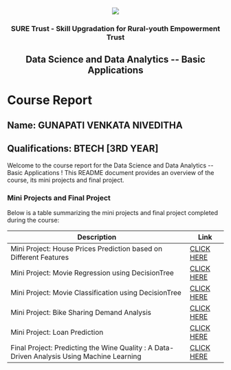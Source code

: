 <!-- PROJECT LOGO -->
<br />

<div align="center">
   <img src='https://user-images.githubusercontent.com/73131499/166115643-d3187f47-d38f-41b2-ae42-5ecbbc60de14.png' />


<h3 align="center">SURE Trust - Skill Upgradation for Rural-youth Empowerment Trust</h3>
  <h2> Data Science and Data Analytics -- Basic Applications</h2>
</div>

# Course Report

## Name: GUNAPATI VENKATA NIVEDITHA

## Qualifications: BTECH [3RD YEAR]

Welcome to the course report for the Data Science and Data Analytics -- Basic Applications ! This README document provides an overview of the course, its mini projects and final project.

### Mini Projects and Final Project

Below is a table summarizing the mini projects and final project completed during the course:

| Description                               | Link                                    |
|-------------------------------------------|-----------------------------------------|
| Mini Project: House Prices Prediction based on Different Features    	            | [CLICK HERE](https://github.com/sure-trust/G7_DS/blob/main/Mini%20Projects/Niveditha/house.ipynb) |
| Mini Project: Movie Regression using DecisionTree		            | [CLICK HERE](https://github.com/sure-trust/G7_DS/blob/main/Mini%20Projects/Niveditha/Movie_Regression_Dataset_DecisionTreeRegressor.ipynb)|
| Mini Project: Movie Classification using DecisionTree                  | [CLICK HERE](https://github.com/sure-trust/G7_DS/blob/main/Mini%20Projects/Niveditha/Movie_classification_decisiontree.ipynb) |
| Mini Project: Bike Sharing Demand Analysis      | [CLICK HERE](https://github.com/sure-trust/G7_DS/blob/main/Mini%20Projects/Niveditha/bike_prediction.ipynb) |
| Mini Project: Loan Prediction	            | [CLICK HERE](https://github.com/sure-trust/G7_DS/blob/main/Mini%20Projects/Niveditha/Loan_Prediction.ipynb) |
| Final Project: Predicting the Wine Quality : A Data-Driven Analysis Using Machine Learning   			    | [CLICK HERE](https://github.com/sure-trust/G7_DS/blob/main/Final%20Capstone%20Project/Niveditha/wine_quality1.ipynb) |